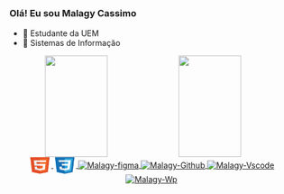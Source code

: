 ## <h3> Olá!  Eu sou Malagy Cassimo </h3> 


- 🔭 Estudante da UEM     
- 🌱 Sistemas de Informação


<div align="center">
  <a href="https://github.com/malagycassimo">
  <img  align = "left" height="180em" width ="47%" src="https://github-readme-stats.vercel.app/api?username=malagycassimo&show_icons=true&theme=dark&include_all_commits=true&count_private=true"/>
  <img  align = "left" height="180em"  width ="47%" src="https://github-readme-stats.vercel.app/api/top-langs/?username=malagycassimo&layout=compact&langs_count=7&theme=dark"/>
</div><br/>

	
	
##	
	
<div align = "center"><br>

  <img align="center" alt="Malagy-HTML" height="30" width="40" src="https://raw.githubusercontent.com/devicons/devicon/master/icons/html5/html5-original.svg">
  <img align="center" alt="Malagy-CSS" height="30" width="40" src="https://raw.githubusercontent.com/devicons/devicon/master/icons/css3/css3-original.svg">
  <img align="center" alt="Malagy-figma" height="30" width="40" src="https://cdn.jsdelivr.net/gh/devicons/devicon/icons/figma/figma-original.svg" />
  <img align="center" alt="Malagy-Github" height="30" width="40" src="https://cdn.jsdelivr.net/gh/devicons/devicon/icons/adonisjs/adonisjs-original.svg" />
  <img align="center" alt="Malagy-Vscode" height="30" width="40" src="https://cdn.jsdelivr.net/gh/devicons/devicon/icons/vscode/vscode-original.svg" />
  <img align="center" alt="Malagy-Wp" height="30" width="40" src="https://cdn.jsdelivr.net/gh/devicons/devicon/icons/wordpress/wordpress-original.svg" />


  </div>
